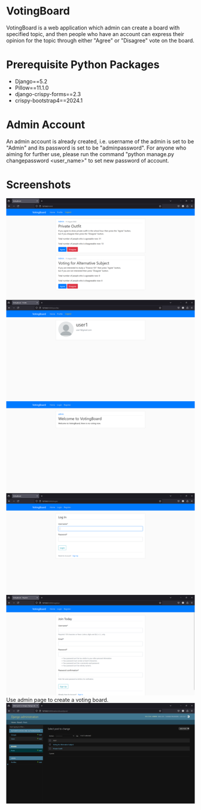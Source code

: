 # VotingBoard
VotingBoard is a web application which admin can create a board with specified topic, and then people who have an account can express their opinion for the topic through either "Agree" or "Disagree" vote on the board.
# Prerequisite Python Packages
* Django==5.2
* Pillow==11.1.0
* django-crispy-forms==2.3
* crispy-bootstrap4==2024.1
# Admin Account
An admin account is already created, i.e. username of the admin is set to be "Admin" and its password is set to be "adminpassword".
For anyone who aiming for further use, please run the command "python manage.py changepassword <user_name>" to set new password of account.
# Screenshots
![](https://github.com/sora-ix9/VotingBoard/blob/main/screenshots/screenshot1.png)
![](https://github.com/sora-ix9/VotingBoard/blob/main/screenshots/screenshot2.png)
![](https://github.com/sora-ix9/VotingBoard/blob/main/screenshots/screenshot3.png)
![](https://github.com/sora-ix9/VotingBoard/blob/main/screenshots/screenshot4.png)
![](https://github.com/sora-ix9/VotingBoard/blob/main/screenshots/screenshot5.png)
Use admin page to create a voting board.
![](https://github.com/sora-ix9/VotingBoard/blob/main/screenshots/screenshot6.png)
